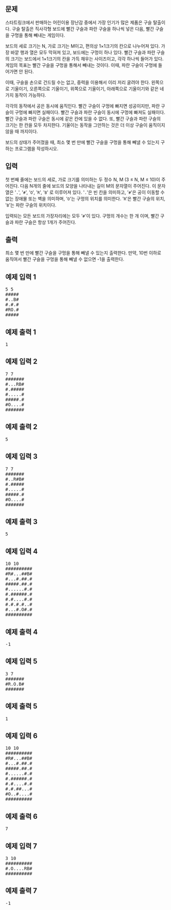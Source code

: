 <div id="problem-body" class="">
    <div class="col-md-12">
        <section id="description" class="problem-section">
            <div class="headline">
                <h2>문제</h2>
            </div>
            <div id="problem_description" class="problem-text">
                <p>스타트링크에서 판매하는 어린이용 장난감 중에서 가장 인기가 많은 제품은 구슬 탈출이다. 구슬 탈출은 직사각형 보드에 빨간 구슬과 파란 구슬을 하나씩 넣은 다음, 빨간 구슬을 구멍을 통해 빼내는 게임이다.</p>
                <p>보드의 세로 크기는 N, 가로 크기는 M이고, 편의상 1×1크기의 칸으로 나누어져 있다. 가장 바깥 행과 열은 모두 막혀져 있고, 보드에는 구멍이 하나 있다. 빨간 구슬과 파란 구슬의 크기는 보드에서 1×1크기의 칸을 가득 채우는 사이즈이고, 각각 하나씩 들어가 있다. 게임의 목표는 빨간 구슬을 구멍을 통해서 빼내는 것이다. 이때, 파란 구슬이 구멍에 들어가면 안 된다.</p>
                <p>이때, 구슬을 손으로 건드릴 수는 없고, 중력을 이용해서 이리 저리 굴려야 한다. 왼쪽으로 기울이기, 오른쪽으로 기울이기, 위쪽으로 기울이기, 아래쪽으로 기울이기와 같은 네 가지 동작이 가능하다.</p>
                <p>각각의 동작에서 공은 동시에 움직인다. 빨간 구슬이 구멍에 빠지면 성공이지만, 파란 구슬이 구멍에 빠지면 실패이다.&nbsp;빨간 구슬과 파란 구슬이 동시에 구멍에 빠져도 실패이다. 빨간 구슬과 파란 구슬은 동시에 같은 칸에 있을 수 없다. 또, 빨간 구슬과 파란 구슬의 크기는 한 칸을 모두 차지한다.&nbsp;기울이는 동작을 그만하는 것은 더 이상 구슬이 움직이지 않을 때 까지이다.</p>
                <p>보드의 상태가 주어졌을 때, 최소 몇 번 만에 빨간 구슬을 구멍을 통해 빼낼 수 있는지 구하는 프로그램을 작성하시오.</p>
            </div>
        </section>
    </div>
    <div class="col-md-12">
        <section id="input" class="problem-section">
            <div class="headline">
                <h2>입력</h2>
            </div>
            <div id="problem_input" class="problem-text">
                <p>첫 번째 줄에는 보드의 세로, 가로 크기를 의미하는 두 정수 N, M (3 ≤ N, M ≤ 10)이 주어진다. 다음 N개의 줄에 보드의 모양을 나타내는 길이 M의 문자열이 주어진다. 이 문자열은 '<code>.</code>', '<code>#</code>', '<code>O</code>', '<code>R</code>', '<code>B</code>' 로&nbsp;이루어져 있다. '<code>.</code>'은 빈 칸을 의미하고, '<code>#</code>'은 공이 이동할 수 없는 장애물 또는 벽을 의미하며, '<code>O</code>'는 구멍의 위치를 의미한다. '<code>R</code>'은 빨간 구슬의 위치, '<code>B</code>'는 파란 구슬의 위치이다.</p>
                <p>입력되는 모든 보드의 가장자리에는 모두 '<code>#</code>'이 있다. 구멍의 개수는 한 개 이며, 빨간 구슬과 파란 구슬은 항상 1개가 주어진다.</p>
            </div>
        </section>
    </div>
    <div class="col-md-12">
        <section id="output" class="problem-section">
            <div class="headline">
                <h2>출력</h2>
            </div>
            <div id="problem_output" class="problem-text">
                <p>최소 몇 번 만에 빨간 구슬을 구멍을 통해 빼낼 수 있는지 출력한다.&nbsp;만약, 10번 이하로 움직여서 빨간 구슬을 구멍을 통해 빼낼 수 없으면 -1을 출력한다.</p>
            </div>
        </section>
    </div>
    <div class="col-md-12">
        <section id="limit" style="display:none;" class="problem-section">
            <div class="headline">
                <h2>제한</h2>
            </div>
            <div id="problem_limit" class="problem-text">
            </div>
        </section>
    </div>
    <div class="col-md-12">
        <div class="row">
            <div class="col-md-6">
                <section id="sampleinput1">
                    <div class="headline">
                        <h2>예제 입력 1
                        </h2>
                    </div>
                    <pre class="sampledata" id="sample-input-1">5 5
#####
#..B#
#.#.#
#RO.#
#####
</pre>
                </section>
            </div>
            <div class="col-md-6">
                <section id="sampleoutput1">
                    <div class="headline">
                        <h2>예제 출력 1
                        </h2>
                    </div>
                    <pre class="sampledata" id="sample-output-1">1
</pre>
                </section>
            </div>
        </div>
    </div>
    <div class="col-md-12">
        <div class="row">
            <div class="col-md-6">
                <section id="sampleinput2">
                    <div class="headline">
                        <h2>예제 입력 2
                        </h2>
                    </div>
                    <pre class="sampledata" id="sample-input-2">7 7
#######
#...RB#
#.#####
#.....#
#####.#
#O....#
#######
</pre>
                </section>
            </div>
            <div class="col-md-6">
                <section id="sampleoutput2">
                    <div class="headline">
                        <h2>예제 출력 2
                        </h2>
                    </div>
                    <pre class="sampledata" id="sample-output-2">5
</pre>
                </section>
            </div>
        </div>
    </div>
    <div class="col-md-12">
        <div class="row">
            <div class="col-md-6">
                <section id="sampleinput3">
                    <div class="headline">
                        <h2>예제 입력 3
                        </h2>
                    </div>
                    <pre class="sampledata" id="sample-input-3">7 7
#######
#..R#B#
#.#####
#.....#
#####.#
#O....#
#######
</pre>
                </section>
            </div>
            <div class="col-md-6">
                <section id="sampleoutput3">
                    <div class="headline">
                        <h2>예제 출력 3
                        </h2>
                    </div>
                    <pre class="sampledata" id="sample-output-3">5
</pre>
                </section>
            </div>
        </div>
    </div>
    <div class="col-md-12">
        <div class="row">
            <div class="col-md-6">
                <section id="sampleinput4">
                    <div class="headline">
                        <h2>예제 입력 4
                        </h2>
                    </div>
                    <pre class="sampledata" id="sample-input-4">10 10
##########
#R#...##B#
#...#.##.#
#####.##.#
#......#.#
#.######.#
#.#....#.#
#.#.#.#..#
#...#.O#.#
##########
</pre>
                </section>
            </div>
            <div class="col-md-6">
                <section id="sampleoutput4">
                    <div class="headline">
                        <h2>예제 출력 4
                        </h2>
                    </div>
                    <pre class="sampledata" id="sample-output-4">-1
</pre>
                </section>
            </div>
        </div>
    </div>
    <div class="col-md-12">
        <div class="row">
            <div class="col-md-6">
                <section id="sampleinput5">
                    <div class="headline">
                        <h2>예제 입력 5
                        </h2>
                    </div>
                    <pre class="sampledata" id="sample-input-5">3 7
#######
#R.O.B#
#######
</pre>
                </section>
            </div>
            <div class="col-md-6">
                <section id="sampleoutput5">
                    <div class="headline">
                        <h2>예제 출력 5
                        </h2>
                    </div>
                    <pre class="sampledata" id="sample-output-5">1
</pre>
                </section>
            </div>
        </div>
    </div>
    <div class="col-md-12">
        <div class="row">
            <div class="col-md-6">
                <section id="sampleinput6">
                    <div class="headline">
                        <h2>예제 입력 6
                        </h2>
                    </div>
                    <pre class="sampledata" id="sample-input-6">10 10
##########
#R#...##B#
#...#.##.#
#####.##.#
#......#.#
#.######.#
#.#....#.#
#.#.##...#
#O..#....#
##########
</pre>
                </section>
            </div>
            <div class="col-md-6">
                <section id="sampleoutput6">
                    <div class="headline">
                        <h2>예제 출력 6
                        </h2>
                    </div>
                    <pre class="sampledata" id="sample-output-6">7
</pre>
                </section>
            </div>
        </div>
    </div>
    <div class="col-md-12">
        <div class="row">
            <div class="col-md-6">
                <section id="sampleinput7">
                    <div class="headline">
                        <h2>예제 입력 7
                        </h2>
                    </div>
                    <pre class="sampledata" id="sample-input-7">3 10
##########
#.O....RB#
##########
</pre>
                </section>
            </div>
            <div class="col-md-6">
                <section id="sampleoutput7">
                    <div class="headline">
                        <h2>예제 출력 7
                        </h2>
                    </div>
                    <pre class="sampledata" id="sample-output-7">-1
</pre>
                </section>
            </div>
        </div>
    </div>
    <div class="col-md-12">
        <section id="hint" style="display: none;" class="problem-section">
            <div class="headline">
                <h2>힌트</h2>
            </div>
            <div id="problem_hint" class="problem-text">
            </div>
        </section>
    </div>
</div>